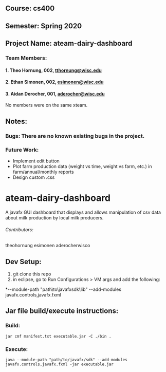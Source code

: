 ## Course: cs400
## Semester: Spring 2020
## Project Name: ateam-dairy-dashboard

### Team Members:
#### 1. Theo Hornung, 002, tthornung@wisc.edu
#### 2. Ethan Simonen, 002, esimonen@wisc.edu
#### 3. Aidan Derocher, 001, aderocher@wisc.edu

No members were on the same xteam.

## Notes:
### Bugs: There are no known existing bugs in the project.
### Future Work:
* Implement edit button
* Plot farm production data (weight vs time, weight vs farm, etc.) in farm/annual/monthly reports
* Design custom .css


# ateam-dairy-dashboard
A javafx GUI dashboard that displays and allows manipulation of csv data about milk production by local milk producers.

###### Contributors:
theohornung
esimonen
aderocherwisco

## Dev Setup:
1. git clone this repo
2. in eclipse, go to Run Configurations > VM args and add the following:

*--module-path "path\to\javafxsdk\lib" --add-modules javafx.controls,javafx.fxml

## Jar file build/execute instructions:
### Build:
`jar cmf manifest.txt executable.jar -C ./bin .`
### Execute:
`java --module-path "path/to/javafx/sdk" --add-modules javafx.controls,javafx.fxml -jar executable.jar`

